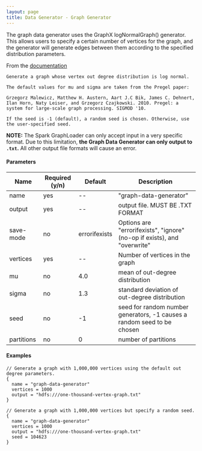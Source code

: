 ```yaml
---
layout: page
title: Data Generator - Graph Generator
---
```

The graph data generator uses the GraphX logNormalGraph() generator.
This allows users to specify a certain number of vertices for the graph,
and the generator will generate edges between them according to the specified
distribution parameters.

From the [documentation](https://spark.apache.org/docs/latest/api/scala/index.html#org.apache.spark.graphx.util.GraphGenerators$)

```text
Generate a graph whose vertex out degree distribution is log normal.

The default values for mu and sigma are taken from the Pregel paper:

Grzegorz Malewicz, Matthew H. Austern, Aart J.C Bik, James C. Dehnert, Ilan Horn, Naty Leiser, and Grzegorz Czajkowski. 2010. Pregel: a system for large-scale graph processing. SIGMOD '10.

If the seed is -1 (default), a random seed is chosen. Otherwise, use the user-specified seed.
```

**NOTE:** 
The Spark GraphLoader can only accept input in a very specific format.
Due to this limitation, **the Graph Data Generator can only output to `.txt`.**
All other output file formats will cause an error.

#### Parameters

| Name    | Required (y/n)| Default  | Description |  
| ------- |---------------| ---------| ----------- |  
| name       | yes | -- | "graph-data-generator" |  
| output   | yes | -- | output file. MUST BE .TXT FORMAT |
| save-mode | no | errorifexists | Options are "errorifexists", "ignore" (no-op if exists), and "overwrite" |
| vertices      | yes | -- | Number of vertices in the graph |  
| mu | no | 4.0 | mean of out-degree distribution |  
| sigma | no| 1.3 | standard deviation of out-degree distribution |  
| seed | no | -1 | seed for random number generators, -1 causes a random seed to be chosen |  
| partitions | no | 0 | number of partitions |  

#### Examples

```hocon
// Generate a graph with 1,000,000 vertices using the default out degree parameters.
{
  name = "graph-data-generator"
  vertices = 1000
  output = "hdfs:///one-thousand-vertex-graph.txt"
}
```
```hocon
// Generate a graph with 1,000,000 vertices but specify a random seed.
{
  name = "graph-data-generator"
  vertices = 1000
  output = "hdfs:///one-thousand-vertex-graph.txt"
  seed = 104623
}
```
